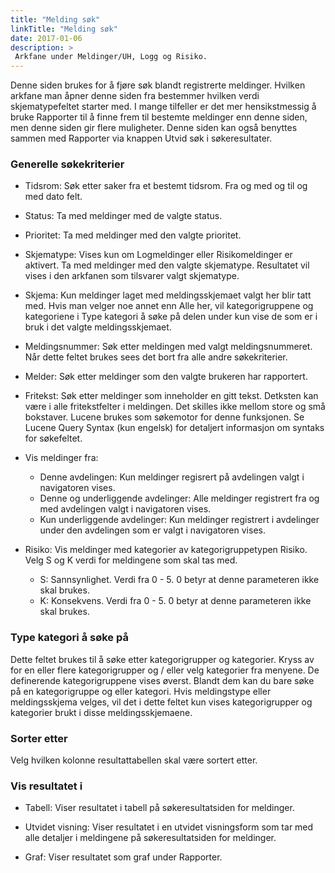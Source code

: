 ```yaml
---
title: "Melding søk"
linkTitle: "Melding søk"
date: 2017-01-06
description: >
 Arkfane under Meldinger/UH, Logg og Risiko.
---
```

Denne siden brukes for å fjøre søk blandt registrerte meldinger. Hvilken arkfane man åpner denne siden fra bestemmer hvilken verdi skjematypefeltet starter med. I mange tilfeller er det mer hensikstmessig å bruke Rapporter til å finne frem til bestemte meldinger enn denne siden, men denne siden gir flere muligheter. Denne siden kan også benyttes sammen med Rapporter via knappen Utvid søk i søkeresultater.

### Generelle søkekriterier
- Tidsrom: Søk etter saker fra et bestemt tidsrom. Fra og med og til og med dato felt.

- Status: Ta med meldinger med de valgte status.

- Prioritet: Ta med meldinger med den valgte prioritet.

- Skjematype: Vises kun om Logmeldinger eller Risikomeldinger er aktivert. Ta med meldinger med den valgte skjematype. Resultatet vil vises i den arkfanen som tilsvarer valgt skjematype.

- Skjema: Kun meldinger laget med meldingsskjemaet valgt her blir tatt med. Hvis man velger noe annet enn Alle her, vil kategorigruppene og kategoriene i Type kategori å søke på delen under kun vise de som er i bruk i det valgte meldingsskjemaet.

- Meldingsnummer: Søk etter meldingen med valgt meldingsnummeret. Når dette feltet brukes sees det bort fra alle andre søkekriterier.

- Melder: Søk etter meldinger som den valgte brukeren har rapportert.

- Fritekst: Søk etter meldinger som inneholder en gitt tekst. Detksten kan være i alle fritekstfelter i meldingen. Det skilles ikke mellom store og små bokstaver. Lucene brukes som søkemotor for denne funksjonen. Se Lucene Query Syntax (kun engelsk) for detaljert informasjon om syntaks for søkefeltet.

- Vis meldinger fra:
  - Denne avdelingen: Kun meldinger regisrert på avdelingen valgt i navigatoren vises.
  - Denne og underliggende avdelinger: Alle meldinger registrert fra og med avdelingen valgt i navigatoren vises.
  - Kun underliggende avdelinger: Kun meldinger registrert i avdelinger under den avdelingen som er valgt i navigatoren vises.

- Risiko: Vis meldinger med kategorier av kategorigruppetypen Risiko. Velg S og K verdi for meldingene som skal tas med.
  - S: Sannsynlighet. Verdi fra 0 - 5. 0 betyr at denne parameteren ikke skal brukes.
  - K: Konsekvens. Verdi fra 0 - 5. 0 betyr at denne parameteren ikke skal brukes.

### Type kategori å søke på
Dette feltet brukes til å søke etter kategorigrupper og kategorier. Kryss av for en eller flere kategorigrupper og / eller velg kategorier fra menyene. De definerende kategorigruppene vises øverst. Blandt dem kan du bare søke på en kategorigruppe og eller kategori. Hvis meldingstype eller meldingsskjema velges, vil det i dette feltet kun vises kategorigrupper og kategorier brukt i disse meldingsskjemaene.

### Sorter etter
Velg hvilken kolonne resultattabellen skal være sortert etter.

### Vis resultatet i
- Tabell: Viser resultatet i tabell på søkeresultatsiden for meldinger.

- Utvidet visning: Viser resultatet i en utvidet visningsform som tar med alle detaljer i meldingene på søkeresultatsiden for meldinger.

- Graf: Viser resultatet som graf under Rapporter.
